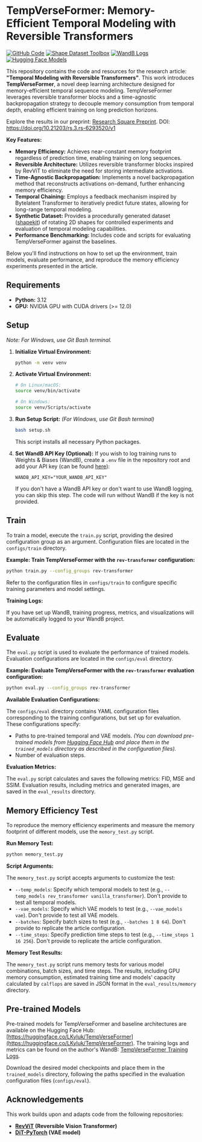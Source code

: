# TempVerseFormer: Memory-Efficient Temporal Modeling with Reversible Transformers

[![GitHub Code](https://img.shields.io/github/v/release/leo27heady/TempVerseFormer?label=TempVerseFormer&style=flat-square)](https://github.com/leo27heady/TempVerseFormer)
[![Shape Dataset Toolbox](https://img.shields.io/github/v/release/leo27heady/simple-shape-dataset-toolbox?label=shapekit&style=flat-square)](https://github.com/leo27heady/simple-shape-dataset-toolbox)
[![WandB Logs](https://img.shields.io/badge/WandB-Training%20Logs-blue?style=flat-square&logo=wandb)](https://wandb.ai/leo27heady/pipe-transformer/reports/TempVerseFormer-Training-Logs--VmlldzoxMTg3OTQ3NQ)
[![Hugging Face Models](https://img.shields.io/badge/%F0%9F%A4%97%20Hugging%20Face-Trained%20Models-blue?style=flat-square&logo=huggingface)](https://huggingface.co/LKyluk/TempVerseFormer)

This repository contains the code and resources for the research article: **"Temporal Modeling with Reversible Transformers"**. This work introduces **TempVerseFormer**, a novel deep learning architecture designed for memory-efficient temporal sequence modeling. TempVerseFormer leverages reversible transformer blocks and a time-agnostic backpropagation strategy to decouple memory consumption from temporal depth, enabling efficient training on long prediction horizons.

Explore the results in our preprint: [Research Square Preprint](https://www.researchsquare.com/article/rs-6293520/latest).
DOI: https://doi.org/10.21203/rs.3.rs-6293520/v1

**Key Features:**

* **Memory Efficiency:** Achieves near-constant memory footprint regardless of prediction time, enabling training on long sequences.
* **Reversible Architecture:** Utilizes reversible transformer blocks inspired by RevViT to eliminate the need for storing intermediate activations.
* **Time-Agnostic Backpropagation:** Implements a novel backpropagation method that reconstructs activations on-demand, further enhancing memory efficiency.
* **Temporal Chaining:** Employs a feedback mechanism inspired by Bytelatent Transformer to iteratively predict future states, allowing for long-range temporal modeling.
* **Synthetic Dataset:** Provides a procedurally generated dataset ([shapekit](https://github.com/leo27heady/simple-shape-dataset-toolbox)) of rotating 2D shapes for controlled experiments and evaluation of temporal modeling capabilities.
* **Performance Benchmarking:** Includes code and scripts for evaluating TempVerseFormer against the baselines.

Below you'll find instructions on how to set up the environment, train models, evaluate performance, and reproduce the memory efficiency experiments presented in the article.

## Requirements

* **Python:** 3.12
* **GPU:** NVIDIA GPU with CUDA drivers (>= 12.0)

## Setup
*Note: For Windows, use Git Bash terminal.*

1. **Initialize Virtual Environment:**
   ```bash
   python -m venv venv
   ```

2. **Activate Virtual Environment:**
   ```bash
   # On Linux/macOS:
   source venv/bin/activate

   # On Windows:
   source venv/Scripts/activate
   ```

3. **Run Setup Script:**
   *(For Windows, use Git Bash terminal)*
   ```bash
   bash setup.sh
   ```
   This script installs all necessary Python packages.

4. **Set WandB API Key (Optional):**
   If you wish to log training runs to Weights & Biases (WandB), create a `.env` file in the repository root and add your API key (can be found [here](https://wandb.ai/authorize)):
   ```
   WANDB_API_KEY="YOUR_WANDB_API_KEY"
   ```
   If you don't have a WandB API key or don't want to use WandB logging, you can skip this step. The code will run without WandB if the key is not provided.

## Train

To train a model, execute the `train.py` script, providing the desired configuration group as an argument. Configuration files are located in the `configs/train` directory.

**Example: Train TempVerseFormer with the `rev-transformer` configuration:**
```bash
python train.py --config_groups rev-transformer
```

Refer to the configuration files in `configs/train` to configure specific training parameters and model settings.

**Training Logs:**

If you have set up WandB, training progress, metrics, and visualizations will be automatically logged to your WandB project.

## Evaluate

The `eval.py` script is used to evaluate the performance of trained models. Evaluation configurations are located in the `configs/eval` directory.

**Example: Evaluate TempVerseFormer with the `rev-transformer` evaluation configuration:**
```bash
python eval.py --config_groups rev-transformer
```

**Available Evaluation Configurations:**

The `configs/eval` directory contains YAML configuration files corresponding to the training configurations, but set up for evaluation. These configurations specify:

* Paths to pre-trained temporal and VAE models. *(You can download pre-trained models from [Hugging Face Hub](https://huggingface.co/LKyluk/TempVerseFormer) and place them in the `trained_models` directory as described in the configuration files).*
* Number of evaluation steps.

**Evaluation Metrics:**

The `eval.py` script calculates and saves the following metrics: FID, MSE and SSIM.
Evaluation results, including metrics and generated images, are saved in the `eval_results` directory.

## Memory Efficiency Test

To reproduce the memory efficiency experiments and measure the memory footprint of different models, use the `memory_test.py` script.

**Run Memory Test:**
```bash
python memory_test.py
```

**Script Arguments:**

The `memory_test.py` script accepts arguments to customize the test:

* `--temp_models`: Specify which temporal models to test (e.g., `--temp_models rev_transformer vanilla_transformer`). Don't provide to test all temporal models.
* `--vae_models`: Specify which VAE models to test (e.g., `--vae_models vae`). Don't provide to test all VAE models.
* `--batches`: Specify batch sizes to test (e.g., `--batches 1 8 64`). Don't provide to replicate the article configuration.
* `--time_steps`: Specify prediction time steps to test (e.g., `--time_steps 1 16 256`). Don't provide to replicate the article configuration.

**Memory Test Results:**

The `memory_test.py` script runs memory tests for various model combinations, batch sizes, and time steps. The results, including GPU memory consumption, estimated training time and models' capacity calculated by `calflops` are saved in JSON format in the `eval_results/memory` directory.

## Pre-trained Models

Pre-trained models for TempVerseFormer and baseline architectures are available on the Hugging Face Hub: [https://huggingface.co/LKyluk/TempVerseFormer](https://huggingface.co/LKyluk/TempVerseFormer).
The training logs and metrics can be found on the author's WandB: [TempVerseFormer Training Logs](https://wandb.ai/leo27heady/pipe-transformer/reports/TempVerseFormer-Training-Logs--VmlldzoxMTg3OTQ3NQ).

Download the desired model checkpoints and place them in the `trained_models` directory, following the paths specified in the evaluation configuration files (`configs/eval`).

## Acknowledgements

This work builds upon and adapts code from the following repositories:

* **[RevViT](https://github.com/karttikeya/minREV) (Reversible Vision Transformer)**
* **[DiT-PyTorch](https://github.com/explainingai-code/DiT-PyTorch) (VAE model)**
